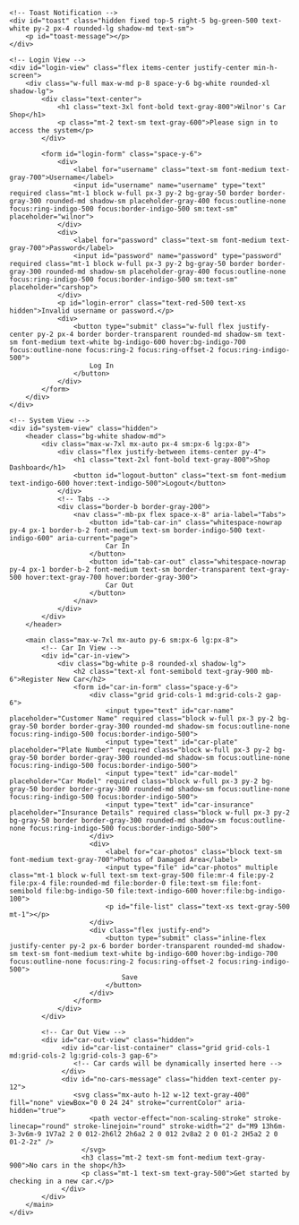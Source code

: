 <!DOCTYPE html>
<html lang="en">
<head>
    <meta charset="UTF-8">
    <meta name="viewport" content="width=device-width, initial-scale=1.0">
    <title>Wilnor's Car Shop System</title>
    <script src="https://cdn.tailwindcss.com"></script>
    <link href="https://fonts.googleapis.com/css2?family=Inter:wght@400;500;600;700&display=swap" rel="stylesheet">
    <style>
        body {
            font-family: 'Inter', sans-serif;
        }
        .hidden {
            display: none;
        }
        /* Custom animation for toast */
        @keyframes fade-in-out {
            0% { opacity: 0; transform: translateY(-20px); }
            10% { opacity: 1; transform: translateY(0); }
            90% { opacity: 1; transform: translateY(0); }
            100% { opacity: 0; transform: translateY(-20px); }
        }
        .toast-animation {
            animation: fade-in-out 3s ease-in-out forwards;
        }
    </style>
</head>
<body class="bg-gray-100 antialiased">

    <!-- Toast Notification -->
    <div id="toast" class="hidden fixed top-5 right-5 bg-green-500 text-white py-2 px-4 rounded-lg shadow-md text-sm">
        <p id="toast-message"></p>
    </div>

    <!-- Login View -->
    <div id="login-view" class="flex items-center justify-center min-h-screen">
        <div class="w-full max-w-md p-8 space-y-6 bg-white rounded-xl shadow-lg">
            <div class="text-center">
                <h1 class="text-3xl font-bold text-gray-800">Wilnor's Car Shop</h1>
                <p class="mt-2 text-sm text-gray-600">Please sign in to access the system</p>
            </div>
            
            <form id="login-form" class="space-y-6">
                <div>
                    <label for="username" class="text-sm font-medium text-gray-700">Username</label>
                    <input id="username" name="username" type="text" required class="mt-1 block w-full px-3 py-2 bg-gray-50 border border-gray-300 rounded-md shadow-sm placeholder-gray-400 focus:outline-none focus:ring-indigo-500 focus:border-indigo-500 sm:text-sm" placeholder="wilnor">
                </div>
                <div>
                    <label for="password" class="text-sm font-medium text-gray-700">Password</label>
                    <input id="password" name="password" type="password" required class="mt-1 block w-full px-3 py-2 bg-gray-50 border border-gray-300 rounded-md shadow-sm placeholder-gray-400 focus:outline-none focus:ring-indigo-500 focus:border-indigo-500 sm:text-sm" placeholder="carshop">
                </div>
                <p id="login-error" class="text-red-500 text-xs hidden">Invalid username or password.</p>
                <div>
                    <button type="submit" class="w-full flex justify-center py-2 px-4 border border-transparent rounded-md shadow-sm text-sm font-medium text-white bg-indigo-600 hover:bg-indigo-700 focus:outline-none focus:ring-2 focus:ring-offset-2 focus:ring-indigo-500">
                        Log In
                    </button>
                </div>
            </form>
        </div>
    </div>

    <!-- System View -->
    <div id="system-view" class="hidden">
        <header class="bg-white shadow-md">
            <div class="max-w-7xl mx-auto px-4 sm:px-6 lg:px-8">
                <div class="flex justify-between items-center py-4">
                    <h1 class="text-2xl font-bold text-gray-800">Shop Dashboard</h1>
                    <button id="logout-button" class="text-sm font-medium text-indigo-600 hover:text-indigo-500">Logout</button>
                </div>
                <!-- Tabs -->
                <div class="border-b border-gray-200">
                    <nav class="-mb-px flex space-x-8" aria-label="Tabs">
                        <button id="tab-car-in" class="whitespace-nowrap py-4 px-1 border-b-2 font-medium text-sm border-indigo-500 text-indigo-600" aria-current="page">
                            Car In
                        </button>
                        <button id="tab-car-out" class="whitespace-nowrap py-4 px-1 border-b-2 font-medium text-sm border-transparent text-gray-500 hover:text-gray-700 hover:border-gray-300">
                            Car Out
                        </button>
                    </nav>
                </div>
            </div>
        </header>

        <main class="max-w-7xl mx-auto py-6 sm:px-6 lg:px-8">
            <!-- Car In View -->
            <div id="car-in-view">
                <div class="bg-white p-8 rounded-xl shadow-lg">
                    <h2 class="text-xl font-semibold text-gray-900 mb-6">Register New Car</h2>
                    <form id="car-in-form" class="space-y-6">
                        <div class="grid grid-cols-1 md:grid-cols-2 gap-6">
                            <input type="text" id="car-name" placeholder="Customer Name" required class="block w-full px-3 py-2 bg-gray-50 border border-gray-300 rounded-md shadow-sm focus:outline-none focus:ring-indigo-500 focus:border-indigo-500">
                            <input type="text" id="car-plate" placeholder="Plate Number" required class="block w-full px-3 py-2 bg-gray-50 border border-gray-300 rounded-md shadow-sm focus:outline-none focus:ring-indigo-500 focus:border-indigo-500">
                            <input type="text" id="car-model" placeholder="Car Model" required class="block w-full px-3 py-2 bg-gray-50 border border-gray-300 rounded-md shadow-sm focus:outline-none focus:ring-indigo-500 focus:border-indigo-500">
                            <input type="text" id="car-insurance" placeholder="Insurance Details" required class="block w-full px-3 py-2 bg-gray-50 border border-gray-300 rounded-md shadow-sm focus:outline-none focus:ring-indigo-500 focus:border-indigo-500">
                        </div>
                        <div>
                            <label for="car-photos" class="block text-sm font-medium text-gray-700">Photos of Damaged Area</label>
                            <input type="file" id="car-photos" multiple class="mt-1 block w-full text-sm text-gray-500 file:mr-4 file:py-2 file:px-4 file:rounded-md file:border-0 file:text-sm file:font-semibold file:bg-indigo-50 file:text-indigo-600 hover:file:bg-indigo-100">
                            <p id="file-list" class="text-xs text-gray-500 mt-1"></p>
                        </div>
                        <div class="flex justify-end">
                            <button type="submit" class="inline-flex justify-center py-2 px-6 border border-transparent rounded-md shadow-sm text-sm font-medium text-white bg-indigo-600 hover:bg-indigo-700 focus:outline-none focus:ring-2 focus:ring-offset-2 focus:ring-indigo-500">
                                Save
                            </button>
                        </div>
                    </form>
                </div>
            </div>

            <!-- Car Out View -->
            <div id="car-out-view" class="hidden">
                 <div id="car-list-container" class="grid grid-cols-1 md:grid-cols-2 lg:grid-cols-3 gap-6">
                    <!-- Car cards will be dynamically inserted here -->
                 </div>
                 <div id="no-cars-message" class="hidden text-center py-12">
                    <svg class="mx-auto h-12 w-12 text-gray-400" fill="none" viewBox="0 0 24 24" stroke="currentColor" aria-hidden="true">
                        <path vector-effect="non-scaling-stroke" stroke-linecap="round" stroke-linejoin="round" stroke-width="2" d="M9 13h6m-3-3v6m-9 1V7a2 2 0 012-2h6l2 2h6a2 2 0 012 2v8a2 2 0 01-2 2H5a2 2 0 01-2-2z" />
                      </svg>
                      <h3 class="mt-2 text-sm font-medium text-gray-900">No cars in the shop</h3>
                      <p class="mt-1 text-sm text-gray-500">Get started by checking in a new car.</p>
                 </div>
            </div>
        </main>
    </div>

<script>
document.addEventListener('DOMContentLoaded', () => {

    // --- STATE MANAGEMENT ---
    // In a real application, this would be on a server or in a database.
    // For this demo, we use localStorage to persist data across reloads.
    let cars = JSON.parse(localStorage.getItem('carShopData')) || [];
    
    // --- DOM ELEMENT REFERENCES ---
    const loginView = document.getElementById('login-view');
    const systemView = document.getElementById('system-view');
    const carInView = document.getElementById('car-in-view');
    const carOutView = document.getElementById('car-out-view');
    
    const loginForm = document.getElementById('login-form');
    const loginError = document.getElementById('login-error');
    const logoutButton = document.getElementById('logout-button');
    
    const tabCarIn = document.getElementById('tab-car-in');
    const tabCarOut = document.getElementById('tab-car-out');

    const carInForm = document.getElementById('car-in-form');
    const carPhotosInput = document.getElementById('car-photos');
    const fileListDisplay = document.getElementById('file-list');

    const carListContainer = document.getElementById('car-list-container');
    const noCarsMessage = document.getElementById('no-cars-message');

    const toast = document.getElementById('toast');
    const toastMessage = document.getElementById('toast-message');


    // --- FUNCTIONS ---

    /**
     * Saves the current car list to localStorage.
     */
    const saveCarsToStorage = () => {
        localStorage.setItem('carShopData', JSON.stringify(cars));
    };

    /**
     * Shows a toast notification.
     * @param {string} message - The message to display.
     * @param {string} type - 'success' or 'error'.
     */
    const showToast = (message, type = 'success') => {
        toastMessage.textContent = message;
        toast.classList.remove('hidden', 'bg-green-500', 'bg-red-500');
        toast.classList.add(type === 'success' ? 'bg-green-500' : 'bg-red-500', 'toast-animation');
        
        // Remove the animation class after it finishes to allow re-triggering
        setTimeout(() => {
            toast.classList.add('hidden');
            toast.classList.remove('toast-animation');
        }, 3000); // Hide after 3 seconds
    };

    /**
     * Renders the list of cars in the "Car Out" tab.
     */
    const renderCarOutList = () => {
        carListContainer.innerHTML = ''; // Clear existing list
        if (cars.length === 0) {
            noCarsMessage.classList.remove('hidden');
            carListContainer.classList.add('hidden');
        } else {
            noCarsMessage.classList.add('hidden');
            carListContainer.classList.remove('hidden');
            cars.forEach((car, index) => {
                const carCard = document.createElement('div');
                carCard.className = 'bg-white rounded-xl shadow-lg overflow-hidden transform hover:scale-105 transition-transform duration-300';
                carCard.innerHTML = `
                    <div class="p-6">
                        <div class="flex justify-between items-start">
                             <h3 class="text-lg font-bold text-gray-800">${car.plate}</h3>
                             <span class="px-2 py-1 text-xs font-semibold leading-5 text-green-800 bg-green-100 rounded-full">${car.model}</span>
                        </div>
                        <p class="mt-2 text-sm text-gray-600"><strong>Customer:</strong> ${car.name}</p>
                        <p class="mt-1 text-sm text-gray-600"><strong>Insurance:</strong> ${car.insurance}</p>
                        <p class="mt-1 text-sm text-gray-500"><strong>Files:</strong> ${car.photos.join(', ')}</p>
                        <div class="mt-4 pt-4 border-t border-gray-200">
                            <button data-index="${index}" class="car-out-button w-full text-center py-2 px-4 border border-transparent rounded-md shadow-sm text-sm font-medium text-white bg-red-600 hover:bg-red-700 focus:outline-none focus:ring-2 focus:ring-offset-2 focus:ring-red-500">
                                Check Out
                            </button>
                        </div>
                    </div>
                `;
                carListContainer.appendChild(carCard);
            });
        }
    };

    /**
     * Switches between the 'Car In' and 'Car Out' tabs.
     * @param {string} targetTab - 'in' or 'out'.
     */
    const switchTab = (targetTab) => {
        if (targetTab === 'in') {
            // UI update for tabs
            tabCarIn.classList.add('border-indigo-500', 'text-indigo-600');
            tabCarIn.classList.remove('border-transparent', 'text-gray-500', 'hover:text-gray-700', 'hover:border-gray-300');
            tabCarOut.classList.add('border-transparent', 'text-gray-500', 'hover:text-gray-700', 'hover:border-gray-300');
            tabCarOut.classList.remove('border-indigo-500', 'text-indigo-600');
            
            // Show/Hide views
            carInView.classList.remove('hidden');
            carOutView.classList.add('hidden');
        } else { // targetTab === 'out'
             // UI update for tabs
            tabCarOut.classList.add('border-indigo-500', 'text-indigo-600');
            tabCarOut.classList.remove('border-transparent', 'text-gray-500', 'hover:text-gray-700', 'hover:border-gray-300');
            tabCarIn.classList.add('border-transparent', 'text-gray-500', 'hover:text-gray-700', 'hover:border-gray-300');
            tabCarIn.classList.remove('border-indigo-500', 'text-indigo-600');
            
            // Show/Hide views
            carOutView.classList.remove('hidden');
            carInView.classList.add('hidden');

            renderCarOutList();
        }
    };
    

    // --- EVENT LISTENERS ---

    // Handle Login
    loginForm.addEventListener('submit', (e) => {
        e.preventDefault();
        const username = e.target.username.value;
        const password = e.target.password.value;

        if (username.toLowerCase() === 'wilnor' && password.toLowerCase() === 'carshop') {
            loginView.classList.add('hidden');
            systemView.classList.remove('hidden');
            loginError.classList.add('hidden');
            sessionStorage.setItem('isLoggedIn', 'true'); // Keep user logged in for the session
        } else {
            loginError.classList.remove('hidden');
        }
    });

    // Handle Logout
    logoutButton.addEventListener('click', () => {
        systemView.classList.add('hidden');
        loginView.classList.remove('hidden');
        loginForm.reset();
        sessionStorage.removeItem('isLoggedIn'); // Log the user out
    });

    // Handle Tab Switching
    tabCarIn.addEventListener('click', () => switchTab('in'));
    tabCarOut.addEventListener('click', () => switchTab('out'));

    // Handle "Car In" Form Submission
    carInForm.addEventListener('submit', (e) => {
        e.preventDefault();
        
        const photoFiles = carPhotosInput.files;
        const photoNames = photoFiles.length > 0 ? Array.from(photoFiles).map(file => file.name) : ['No photos'];

        const newCar = {
            name: document.getElementById('car-name').value,
            plate: document.getElementById('car-plate').value,
            model: document.getElementById('car-model').value,
            insurance: document.getElementById('car-insurance').value,
            photos: photoNames,
        };

        cars.push(newCar);
        saveCarsToStorage();
        showToast('Car successfully saved!');
        carInForm.reset();
        fileListDisplay.textContent = '';
    });
    
    // Display names of selected files
    carPhotosInput.addEventListener('change', (e) => {
        const files = e.target.files;
        if (files.length > 0) {
            fileListDisplay.textContent = `${files.length} file(s) selected.`;
        } else {
            fileListDisplay.textContent = '';
        }
    });

    // Handle "Car Out" button clicks using event delegation
    carListContainer.addEventListener('click', (e) => {
        if (e.target && e.target.classList.contains('car-out-button')) {
            const carIndex = parseInt(e.target.dataset.index, 10);
            
            // Remove car from array
            cars.splice(carIndex, 1);
            
            // Update storage and re-render the list
            saveCarsToStorage();
            renderCarOutList();
            showToast('Car checked out.', 'success');
        }
    });

    // --- INITIALIZATION ---
    // Check if user is already logged in (e.g., after a page refresh)
    if (sessionStorage.getItem('isLoggedIn') === 'true') {
        loginView.classList.add('hidden');
        systemView.classList.remove('hidden');
        switchTab('in'); // Default to 'Car In' tab
    }
});
</script>

</body>
</html>

